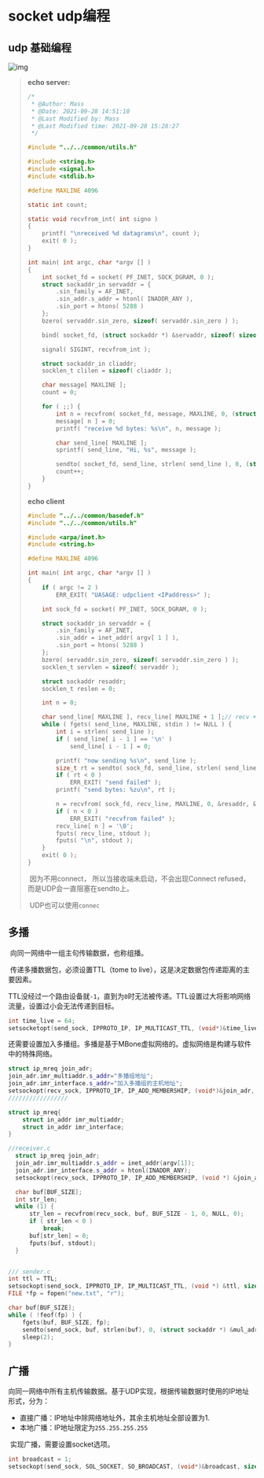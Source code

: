 

# socket udp编程

## udp 基础编程

![img](https://gitee.com/masstsing/picgo-picserver/raw/master/8416f0055bedce10a3c7d0416cc1f430.png)

>   **echo server:**
>
>   ```c 
>   /*
>    * @Author: Mass 
>    * @Date: 2021-09-28 14:51:10 
>    * @Last Modified by: Mass
>    * @Last Modified time: 2021-09-28 15:28:27
>    */
>   
>   #include "../../common/utils.h"
>   
>   #include <string.h>
>   #include <signal.h>
>   #include <stdlib.h>
>   
>   #define MAXLINE 4096
>   
>   static int count;
>   
>   static void recvfrom_int( int signo )
>   {
>       printf( "\nreceived %d datagrams\n", count );
>       exit( 0 );
>   }
>   
>   int main( int argc, char *argv [] )
>   {
>       int socket_fd = socket( PF_INET, SOCK_DGRAM, 0 );
>       struct sockaddr_in servaddr = {
>           .sin_family = AF_INET,
>           .sin_addr.s_addr = htonl( INADDR_ANY ),
>           .sin_port = htons( 5288 )
>       };
>       bzero( servaddr.sin_zero, sizeof( servaddr.sin_zero ) );
>   
>       bind( socket_fd, (struct sockaddr *) &servaddr, sizeof( sizeof( servaddr ) ) );
>   
>       signal( SIGINT, recvfrom_int );
>   
>       struct sockaddr_in cliaddr;
>       socklen_t clilen = sizeof( cliaddr );
>   
>       char message[ MAXLINE ];
>       count = 0;
>   
>       for ( ;;) {
>           int n = recvfrom( socket_fd, message, MAXLINE, 0, (struct  sockaddr *) &cliaddr, &clilen );
>           message[ n ] = 0;
>           printf( "receive %d bytes: %s\n", n, message );
>   
>           char send_line[ MAXLINE ];
>           sprintf( send_line, "Hi, %s", message );
>   
>           sendto( socket_fd, send_line, strlen( send_line ), 0, (struct sockaddr *) &cliaddr, clilen );
>           count++;
>       }
>   }
>   ```
>
>   **echo client**
>
>   ```c
>   #include "../../common/basedef.h"
>   #include "../../common/utils.h"
>   
>   #include <arpa/inet.h>
>   #include <string.h>
>   
>   #define MAXLINE 4096
>   
>   int main( int argc, char *argv [] )
>   {
>       if ( argc != 2 )
>           ERR_EXIT( "UASAGE: udpclient <IPaddress>" );
>   
>       int sock_fd = socket( PF_INET, SOCK_DGRAM, 0 );
>   
>       struct sockaddr_in servaddr = {
>           .sin_family = AF_INET,
>           .sin_addr = inet_addr( argv[ 1 ] ),
>           .sin_port = htons( 5288 )
>       };
>       bzero( servaddr.sin_zero, sizeof( servaddr.sin_zero ) );
>       socklen_t servlen = sizeof( servaddr );
>   
>       struct sockaddr resaddr;
>       socklen_t reslen = 0;
>   
>       int n = 0;
>   
>       char send_line[ MAXLINE ], recv_line[ MAXLINE + 1 ];// recv + '\0'
>       while ( fgets( send_line, MAXLINE, stdin ) != NULL ) {
>           int i = strlen( send_line );
>           if ( send_line[ i - 1 ] == '\n' )
>               send_line[ i - 1 ] = 0;
>   
>           printf( "now sending %s\n", send_line );
>           size_t rt = sendto( sock_fd, send_line, strlen( send_line ), 0, (struct sockaddr *) &servaddr, servlen );
>           if ( rt < 0 )
>               ERR_EXIT( "send failed" );
>           printf( "send bytes: %zu\n", rt );
>   
>           n = recvfrom( sock_fd, recv_line, MAXLINE, 0, &resaddr, &reslen );
>           if ( n < 0 )
>               ERR_EXIT( "recvfrom failed" );
>           recv_line[ n ] = '\0';
>           fputs( recv_line, stdout );
>           fputs( "\n", stdout );
>       }
>       exit( 0 );
>   }
>   ```
>   
>   ​	因为不用connect， 所以当接收端未启动，不会出现Connect refused，而是UDP会一直阻塞在sendto上。
>   
>   ​	UDP也可以使用`connec`



## 多播

​		向同一网络中一组主句传输数据，也称组播。

​		传递多播数据包，必须设置TTL（tome to live），这是决定数据包传递距离的主要因素。

​		TTL没经过一个路由设备就`-1`，直到为`0`时无法被传递。TTL设置过大将影响网络流量，设置过小会无法传递到目标。

```c++
int time_live = 64;
setsocketopt(send_sock, IPPROTO_IP, IP_MULTICAST_TTL, (void*)&time_live, sizeof(time_live));
```

​		还需要设置加入多播组。多播是基于MBone虚拟网络的。虚拟网络是构建与软件中的特殊网络。

```c++
struct ip_mreq join_adr;
join_adr.imr_multiaddr.s_addr="多播组地址";
join_adr.imr_interface.s_addr="加入多播组的主机地址";
setsockopt(recv_sock, IPPROTO_IP, IP_ADD_MEMBERSHIP, (void*)&join_adr, sizeof(join_adr));
/////////////////

struct ip_mreq{
    struct in_addr imr_multiaddr;
    struct in_addr imr_interface;
}
```

```c++
//receiver.c
  struct ip_mreq join_adr;
  join_adr.imr_multiaddr.s_addr = inet_addr(argv[1]);
  join_adr.imr_interface.s_addr = htonl(INADDR_ANY);
  setsockopt(recv_sock, IPPROTO_IP, IP_ADD_MEMBERSHIP, (void *) &join_adr, sizeof(join_adr));

  char buf[BUF_SIZE];
  int str_len;
  while (1) {
      str_len = recvfrom(recv_sock, buf, BUF_SIZE - 1, 0, NULL, 0);
      if ( str_len < 0 )
          break;
      buf[str_len] = 0;
      fputs(buf, stdout);
  }


/// sender.c
int ttl = TTL;
setsockopt(send_sock, IPPROTO_IP, IP_MULTICAST_TTL, (void *) &ttl, sizeof(ttl));
FILE *fp = fopen("new.txt", "r");

char buf[BUF_SIZE];
while ( !feof(fp) ) {
    fgets(buf, BUF_SIZE, fp);
    sendto(send_sock, buf, strlen(buf), 0, (struct sockaddr *) &mul_adr, sizeof(mul_adr));
    sleep(2);
}
```



## 广播

​		向同一网络中所有主机传输数据。基于UDP实现，根据传输数据时使用的IP地址形式，分为：

- 直接广播：IP地址中除网络地址外，其余主机地址全部设置为1.
- 本地广播：IP地址限定为`255.255.255.255`

​		实现广播，需要设置socket选项。

```c++
int broadcast = 1;
setsockopt(send_sock, SOL_SOCKET, SO_BROADCAST, (void*)&broadcast, sizeof(broadcast));
```

